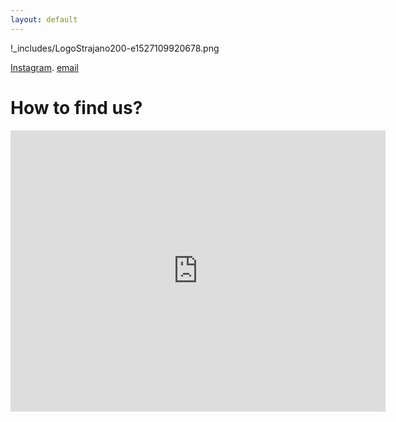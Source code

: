 ```yaml
---
layout: default
---
```

!_includes/LogoStrajano200-e1527109920678.png

[Instagram](https://www.instagram.com/strajanokennel/). [email](strajano.cane.corso@gmail.com)

# How to find us?

<iframe src="https://www.google.com/maps/embed?pb=!1m18!1m12!1m3!1d2821.089958175951!2d19.460342012252557!3d45.00279507094957!2m3!1f0!2f0!3f0!3m2!1i1024!2i768!4f13.1!3m3!1m2!1s0x475b99ac2d96c441%3A0x3fda311c8941fea9!2sCane%20corso%20kennel%20Strajano!5e0!3m2!1ssr!2srs!4v1687418235754!5m2!1ssr!2srs" width="600" height="450" style="border:0;" allowfullscreen="" loading="lazy" referrerpolicy="no-referrer-when-downgrade"></iframe>
